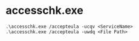 # accesschk.exe

```
.\accesschk.exe /accepteula -ucqv <ServiceName>
.\accesschk.exe /accepteula -uwdq <File Path>
```
